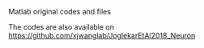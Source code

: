 Matlab original codes and files

The codes are also available on https://github.com/xjwanglab/JoglekarEtAl2018_Neuron
